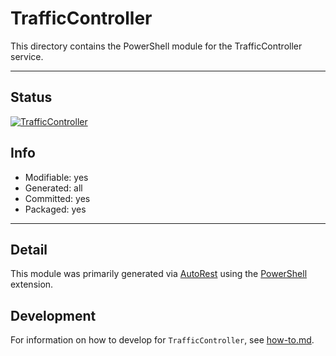 <!-- region Generated -->
# TrafficController
This directory contains the PowerShell module for the TrafficController service.

---
## Status
[![TrafficController](https://img.shields.io/powershellgallery/v/TrafficController.svg?style=flat-square&label=TrafficController "TrafficController")](https://www.powershellgallery.com/packages/TrafficController/)

## Info
- Modifiable: yes
- Generated: all
- Committed: yes
- Packaged: yes

---
## Detail
This module was primarily generated via [AutoRest](https://github.com/Azure/autorest) using the [PowerShell](https://github.com/Azure/autorest.powershell) extension.

## Development
For information on how to develop for `TrafficController`, see [how-to.md](how-to.md).
<!-- endregion -->
